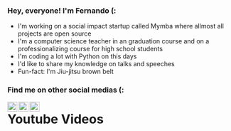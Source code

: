 ### Hey, everyone! I'm Fernando (:

- I'm working on a social impact startup called Mymba where allmost all projects are open source
- I'm a computer science teacher in an graduation course and on a professionalizing course for high school students
- I'm coding a lot with Python on this days
- I'd like to share my knowledge on talks and speeches
- Fun-fact: I'm Jiu-jitsu brown belt 

### Find me on other social medias (:
[<img align="left" alt="LinkedIn/feerposser" width="22px" src="https://cdn.jsdelivr.net/npm/simple-icons@v3/icons/linkedin.svg" />][linkedin]
[<img align="left" alt="Fernando Pinheiro | YouTube" width="22px" src="https://cdn.jsdelivr.net/npm/simple-icons@v3/icons/youtube.svg" />][youtube]
[<img align="left" alt="@feerposser | Instagram" width="22px" src="https://cdn.jsdelivr.net/npm/simple-icons@v3/icons/instagram.svg" />][instagram]

# Youtube Videos
<!-- YOUTUBE:START -->
<!-- YOUTUBE:END -->


[linkedin]: https://www.linkedin.com/in/feerposser/
[youtube]: https://www.youtube.com/channel/UCg_CldUQX4zWq4k0hiu5fcg
[instagram]: http://instagram.com/feerposser